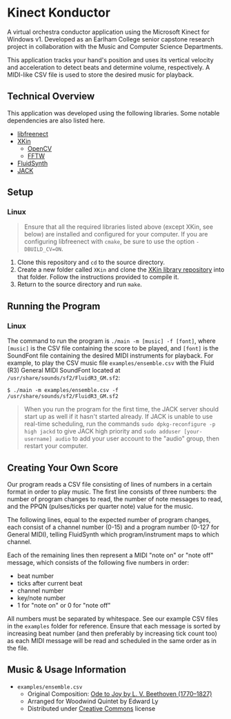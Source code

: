 # Kinect Konductor

A virtual orchestra conductor application using the Microsoft Kinect for Windows v1. Developed as an Earlham College senior capstone research project in collaboration with the Music and Computer Science Departments.

This application tracks your hand's position and uses its vertical velocity and acceleration to detect beats and determine volume, respectively. A MIDI-like CSV file is used to store the desired music for playback.

## Technical Overview

This application was developed using the following libraries. Some notable dependencies are also listed here.

* [libfreenect](https://openkinect.org/wiki/Main_Page)
* [XKin](https://github.com/fpeder/XKin)
  * [OpenCV](http://opencv.org/)
  * [FFTW](http://fftw.org/)
* [FluidSynth](http://www.fluidsynth.org/)
* [JACK](http://jackaudio.org/)

## Setup

### Linux

>Ensure that all the required libraries listed above (except XKin, see below) are installed and configured for your computer. If you are configuring libfreenect with `cmake`, be sure to use the option `-DBUILD_CV=ON`.

1. Clone this repository and `cd` to the source directory.
2. Create a new folder called `XKin` and clone the [XKin library repository](https://github.com/fpeder/XKin) into that folder. Follow the instructions provided to compile it.
3. Return to the source directory and run `make`.

## Running the Program

### Linux

The command to run the program is `./main -m [music] -f [font]`, where `[music]` is the CSV file containing the score to be played, and `[font]` is the SoundFont file containing the desired MIDI instruments for playback. For example, to play the CSV music file `examples/ensemble.csv` with the Fluid (R3) General MIDI SoundFont located at `/usr/share/sounds/sf2/FluidR3_GM.sf2`:

```
$ ./main -m examples/ensemble.csv -f /usr/share/sounds/sf2/FluidR3_GM.sf2
```

>When you run the program for the first time, the JACK server should start up as well if it hasn't started already. If JACK is unable to use real-time scheduling, run the commands `sudo dpkg-reconfigure -p high jackd` to give JACK high priority and `sudo adduser [your-username] audio` to add your user account to the "audio" group, then restart your computer.

## Creating Your Own Score

Our program reads a CSV file consisting of lines of numbers in a certain format in order to play music. The first line consists of three numbers: the number of program changes to read, the number of note messages to read, and the PPQN (pulses/ticks per quarter note) value for the music.

The following lines, equal to the expected number of program changes, each consist of a channel number (0-15) and a program number (0-127 for General MIDI), telling FluidSynth which program/instrument maps to which channel.

Each of the remaining lines then represent a MIDI "note on" or "note off" message, which consists of the following five numbers in order:

* beat number
* ticks after current beat
* channel number
* key/note number
* 1 for "note on" or 0 for "note off"

All numbers must be separated by whitespace. See our example CSV files in the `examples` folder for reference. Ensure that each message is sorted by increasing beat number (and then preferably by increasing tick count too) as each MIDI message will be read and scheduled in the same order as in the file.

## Music & Usage Information

* `examples/ensemble.csv`
  * Original Composition: [Ode to Joy by L. V. Beethoven (1770–1827)](http://www.mutopiaproject.org/cgibin/piece-info.cgi?id=528)
  * Arranged for Woodwind Quintet by Edward Ly
  * Distributed under [Creative Commons](http://creativecommons.org/) license


